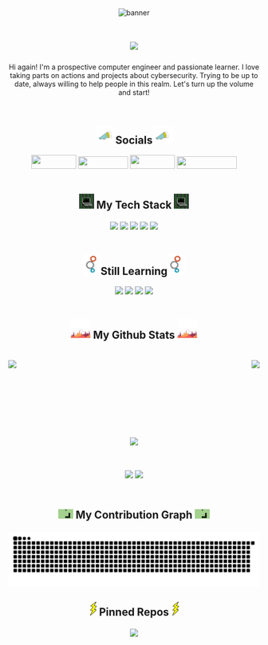 <div align="center">

 <img align="center" alt="banner" src="banner.gif" width="1200" height="350">
 
 <h1> <img align="center" src="https://readme-typing-svg.demolab.com/?lines=Your+friendly+neighborhood+cyber+security+enthusiast.+Follow+me+for+more!&center=true&vCenter=true&duration=8500&size=40&color=4b8dda&width=2000&heigh=60"></h1>
 
 <p>Hi again! I'm a prospective computer engineer and passionate learner. I love taking parts on actions and projects about cybersecurity. Trying to be up to date, always willing to help people in this realm. Let's turn up the volume and start! </p>

<br>

<h2><img src="social.gif" width="40" height="35">Socials<img class="image" src="social.gif" width="40" height="35"></h2>

 <a href="https://github.com/EfeVaroll">
  <img width="90" height="28" src="https://img.shields.io/badge/GitHub-100000?style=for-the-badge&logo=github&logoColor=white"></a>   
 <a href="https://www.linkedin.com/in/efevarolbedelcigil/">
  <img width="100" height="25" src="https://img.shields.io/badge/LinkedIn-0077B5?style=for-the-badge&logo=linkedin&logoColor=white"></a> 
 <a href="https://dev.to/efevaroll">   
  <img width="90" height="28" src="https://img.shields.io/badge/dev.to-0A0A0A?style=for-the-badge&logo=dev.to&logoColor=white"></a>
 <a href="https://stackoverflow.com/users/13841571/efe-varol">   
  <img width="120" height="25" src="https://img.shields.io/badge/-Stackoverflow-FE7A16?style=for-the-badge&logo=stack-overflow&logoColor=white"></a> <br></br>

<h2><img  src="stack.gif" width="30" height="30">   My Tech Stack   <img src="stack.gif" width="30" height="30"></p></h2>

<img src="https://img.shields.io/badge/Windows-0078D6?style=for-the-badge&logo=windows&logoColor=white">
<img src="https://img.shields.io/badge/php-%23777BB4.svg?style=for-the-badge&logo=php&logoColor=white">
<img src="https://img.shields.io/badge/html5-%23E34F26.svg?style=for-the-badge&logo=html5&logoColor=white">
<img src="https://img.shields.io/badge/css3-%231572B6.svg?style=for-the-badge&logo=css3&logoColor=white">
<img src="https://img.shields.io/badge/apache-%23D42029.svg?style=for-the-badge&logo=apache&logoColor=white"> <br></br>

<h2><img src="gears.gif" width="35" height="42">Still Learning<img src="gears.gif" width="35" height="42"></h2>

<img src="https://img.shields.io/badge/python-3670A0?style=for-the-badge&logo=python&logoColor=ffdd54">
<img src="https://img.shields.io/badge/javascript-%23323330.svg?style=for-the-badge&logo=javascript&logoColor=%23F7DF1E">
<img src="https://img.shields.io/badge/Linux-FCC624?style=for-the-badge&logo=linux&logoColor=black">
<img src="https://img.shields.io/badge/mysql-%2300f.svg?style=for-the-badge&logo=mysql&logoColor=white"><br></br>

<h2> <p><img src="chart.gif" width="40" height="40">   My Github Stats   <img src="chart.gif" width="40" height="40"></p></h2><br>

<div class="stats" align="center">
<img class="stats" align="left" width="450" src="https://github-readme-stats.vercel.app/api?username=EfeVaroll&theme=github_dark&hide=contribs&show_icons=true">
<img class="stats" align="right" src="https://github-readme-stats.vercel.app/api/top-langs/?username=EfeVaroll&theme=github_dark&layout=compact&langs_count=8">
<br></br><br></br><br></br><br></br>
<div align="center">
<br><img class="stats" align="center" src="https://streak-stats.demolab.com?user=EfeVaroll&theme=github-dark-blue&fire=00CE6B"></div>
</div>

<br></br>
<img align="center" src="https://komarev.com/ghpvc/?username=EfeVaroll"> <img align="center" src="https://stackoverflow-badge.herokuapp.com/api/StackOverflowBadge/13841571">

<br>
<h2><p><img src="snake.gif" width="30" height="19">   My Contribution Graph   <img src="snake.gif" width="30" height="19"></p></h2>
<img align="center" src="https://github.com/EfeVaroll/EfeVaroll/blob/output/github-contribution-grid-snake.svg"><br>

<h2><img src="bolt.gif" width="15" height="30">   Pinned Repos   <img src="bolt.gif" width="15" height="30"><p></p></h2>

<img src="https://github-readme-stats.vercel.app/api/pin/?username=EfeVaroll&repo=EfeVaroll&theme=github_dark&show_owner=true">

</div>
</div>

